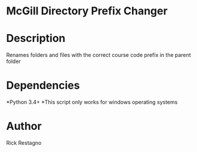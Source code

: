 McGill Directory Prefix Changer
================================
 
Description
============

Renames folders and files with the correct course code prefix in the parent folder

Dependencies
=============

*Python 3.4+
*This script only works for windows operating systems

Author
=======

Rick Restagno


